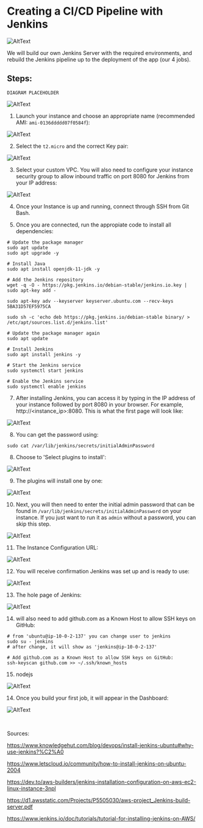 # Creating a CI/CD Pipeline with Jenkins

![AltText](Images/diagram.png)

We will build our own Jenkins Server with the required environments, and rebuild the Jenkins pipeline up to the deployment of the app (our 4 jobs).



## Steps:

```DIAGRAM PLACEHOLDER```

![AltText](Images/diagram_overall.png)


1. Launch your instance and choose an appropriate name (recommended AMI: `ami-0136ddddd07f0584f`):

![AltText](Images/i1.png)

2. Select the `t2.micro` and the correct Key pair:

![AltText](Images/i2.png)

3. Select your custom VPC. You will also need to configure your instance security group to allow inbound traffic on port 8080 for Jenkins from your IP address:

![AltText](Images/i3.png)

4. Once your Instance is up and running, connect through SSH from Git Bash.

5. Once you are connected, run the appropiate code to install all dependencies:

```shell
# Update the package manager
sudo apt update
sudo apt upgrade -y

# Install Java
sudo apt install openjdk-11-jdk -y

# Add the Jenkins repository
wget -q -O - https://pkg.jenkins.io/debian-stable/jenkins.io.key | sudo apt-key add -

sudo apt-key adv --keyserver keyserver.ubuntu.com --recv-keys 5BA31D57EF5975CA

sudo sh -c 'echo deb https://pkg.jenkins.io/debian-stable binary/ > /etc/apt/sources.list.d/jenkins.list'

# Update the package manager again
sudo apt update

# Install Jenkins
sudo apt install jenkins -y

# Start the Jenkins service
sudo systemctl start jenkins

# Enable the Jenkins service
sudo systemctl enable jenkins

```


7. After installing Jenkins, you can access it by typing in the IP address of your instance followed by port 8080 in your browser. For example, http://<instance_ip>:8080. This is what the first page will look like:

![AltText](Images/i4.png)

8. You can get the password using:

```shell
sudo cat /var/lib/jenkins/secrets/initialAdminPassword
```


8. Choose to 'Select plugins to install':

![AltText](Images/i5.png)

9. The plugins will install one by one:

![AltText](Images/i6.png)

10. Next, you will then need to enter the initial admin password that can be found in `/var/lib/jenkins/secrets/initialAdminPassword` on your instance. If you just want to run it as `admin` without a password, you can skip this step. 

![AltText](Images/i0.png)

11. The Instance Configuration URL:

![AltText](Images/i7.png)

12. You will receive confirmation Jenkins was set up and is ready to use:

![AltText](Images/i8.png)

13. The hole page of Jenkins:

![AltText](Images/i9.png)

14. will also need to add github.com as a Known Host to allow SSH keys on GitHub:


```shell
# from 'ubuntu@ip-10-0-2-137' you can change user to jenkins
sudo su - jenkins
# after change, it will show as 'jenkins@ip-10-0-2-137'

# Add github.com as a Known Host to allow SSH keys on GitHub:
ssh-keyscan github.com >> ~/.ssh/known_hosts
```

15. nodejs


![AltText](Images/i11.png)

14. Once you build your first job, it will appear in the Dashboard:

![AltText](Images/i10.png)



<br>

Sources:

https://www.knowledgehut.com/blog/devops/install-jenkins-ubuntu#why-use-jenkins?%C2%A0

https://www.letscloud.io/community/how-to-install-jenkins-on-ubuntu-2004

https://dev.to/aws-builders/jenkins-installation-configuration-on-aws-ec2-linux-instance-3npl

https://d1.awsstatic.com/Projects/P5505030/aws-project_Jenkins-build-server.pdf

https://www.jenkins.io/doc/tutorials/tutorial-for-installing-jenkins-on-AWS/
